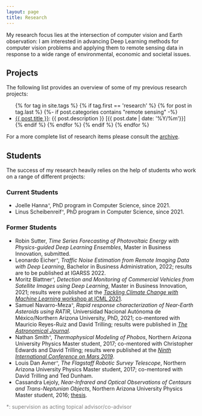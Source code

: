 ```yaml
---
layout: page
title: Research
---
```


My research focus lies at the intersection of computer vision and Earth observation: I am interested in advancing Deep Learning methods for computer vision problems and applying them to remote sensing data in response to a wide range of environmental, economic and societal issues. 

## Projects

The following list provides an overview of some of my previous research projects:

<ul>
{% for tag in site.tags %}
  {% if tag.first == 'research' %}
     {% for post in tag.last %}
        {%- if post.categories contains "remote sensing" -%}
        <li><a href="{{ post.url }}">{{ post.title }}</a>: {{ post.description }} 
        [{{ post.date | date: '%Y/%m'}}]</li>
        {% endif %}
    {% endfor %}
  {% endif %}
{% endfor %}
</ul>

For a more complete list of research items please consult the [archive](./archive).


## Students

The success of my research heavily relies on the help of students who work on a range of different projects:

### Current Students

* Joelle Hanna<span style="color:gray">\*</span>, PhD program in Computer Science, since 2021. 
* Linus Scheibenreif<span style="color:gray">\*</span>, PhD program in Computer Science, since 2021.

### Former Students

* Robin Sutter, *Time Series Forecasting of Photovoltaic
Energy with Physics-guided Deep Learning Ensembles*, Master in Business Innovation, submitted.
* Leonardo Eicher<span style="color:gray">\*</span>, *Traffic Noise Estimation from Remote
Imaging Data with Deep Learning*, Bachelor in Business Administration, 2022; results are to be published at IGARSS 2022.  
* Moritz Blattner<span style="color:gray">\*</span>, *Detection and Monitoring of Commercial Vehicles from Satellite Images using Deep Learning*, Master in Business Innovation, 2021; results were published at the [*Tackling Climate Change with Machine Learning* workshop at ICML 2021](https://www.climatechange.ai/papers/icml2021/19).
* Samuel Navarro-Meza<span style="color:gray">\*</span>, *Rapid response
characterization of Near-Earth Asteroids using RATIR*, Universidad Nacional Autónoma de México/Northern Arizona University, PhD, 2021; co-mentored with Mauricio Reyes-Ruiz and David Trilling; results were published in *[The Astronomical Journal](https://arxiv.org/abs/1903.08320)*.
* Nathan Smith<span style="color:gray">\*</span>, *Thermophysical Modeling of Phobos*, Northern Arizona University Physics Master student, 2017; co-mentored with Christopher Edwards and David Trilling; results were published at the *[Ninth International Conference on Mars 2019](https://www.hou.usra.edu/meetings/ninthmars2019/pdf/6391.pdf)*.
* Louis Dan Avner<span style="color:gray">\*</span>, *The Flagstaff Robotic Survey Telescope*,  Northern Arizona University Physics Master student, 2017; co-mentored with David Trilling and Ted Dunham.
* Cassandra Lejoly, *Near-Infrared and Optical Observations of Centaurs and Trans-Neptunian Objects*, Northern Arizona University Physics Master student, 2016;  [thesis](https://www.proquest.com/pagepdf/1840889133?accountid=28962).


<span style="color:gray">*: supervision as acting topical advisor/co-advisor</span>


